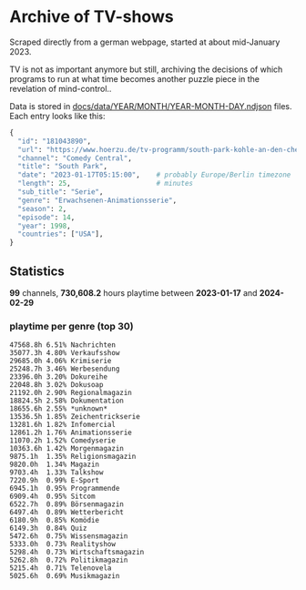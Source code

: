 # Archive of TV-shows

Scraped directly from a german webpage, started at about mid-January 2023.

TV is not as important anymore but still, archiving the decisions of which programs to run at what time
becomes another puzzle piece in the revelation of mind-control.. 

Data is stored in [docs/data/YEAR/MONTH/YEAR-MONTH-DAY.ndjson](docs/data/) files. 
Each entry looks like this:

```python
{
  "id": "181043890", 
  "url": "https://www.hoerzu.de/tv-programm/south-park-kohle-an-den-chefkoch/bid_181043890/", 
  "channel": "Comedy Central", 
  "title": "South Park", 
  "date": "2023-01-17T05:15:00",    # probably Europe/Berlin timezone 
  "length": 25,                     # minutes 
  "sub_title": "Serie", 
  "genre": "Erwachsenen-Animationsserie", 
  "season": 2, 
  "episode": 14, 
  "year": 1998, 
  "countries": ["USA"],
}
```

## Statistics

**99** channels, **730,608.2** hours playtime between **2023-01-17** and **2024-02-29**


### playtime per genre (top 30)

    47568.8h 6.51% Nachrichten
    35077.3h 4.80% Verkaufsshow
    29685.0h 4.06% Krimiserie
    25248.7h 3.46% Werbesendung
    23396.0h 3.20% Dokureihe
    22048.8h 3.02% Dokusoap
    21192.0h 2.90% Regionalmagazin
    18824.5h 2.58% Dokumentation
    18655.6h 2.55% *unknown*
    13536.5h 1.85% Zeichentrickserie
    13281.6h 1.82% Infomercial
    12861.2h 1.76% Animationsserie
    11070.2h 1.52% Comedyserie
    10363.6h 1.42% Morgenmagazin
    9875.1h  1.35% Religionsmagazin
    9820.0h  1.34% Magazin
    9703.4h  1.33% Talkshow
    7220.9h  0.99% E-Sport
    6945.1h  0.95% Programmende
    6909.4h  0.95% Sitcom
    6522.7h  0.89% Börsenmagazin
    6497.4h  0.89% Wetterbericht
    6180.9h  0.85% Komödie
    6149.3h  0.84% Quiz
    5472.6h  0.75% Wissensmagazin
    5333.0h  0.73% Realityshow
    5298.4h  0.73% Wirtschaftsmagazin
    5262.8h  0.72% Politikmagazin
    5215.4h  0.71% Telenovela
    5025.6h  0.69% Musikmagazin
